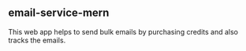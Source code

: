 ## email-service-mern
This web app helps to send bulk emails by purchasing credits and also tracks the emails.
